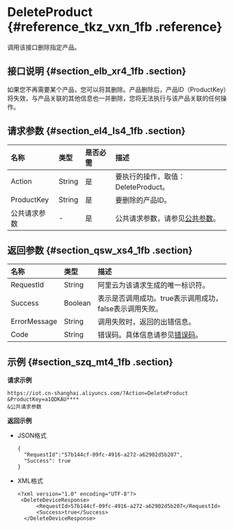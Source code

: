 # DeleteProduct {#reference_tkz_vxn_1fb .reference}

调用该接口删除指定产品。

## 接口说明 {#section_elb_xr4_1fb .section}

如果您不再需要某个产品，您可以将其删除。产品删除后，产品ID（ProductKey）将失效，与产品关联的其他信息也一并删除，您将无法执行与该产品关联的任何操作。

## 请求参数 {#section_el4_ls4_1fb .section}

|名称|类型|是否必需|描述|
|:-|:-|:---|:-|
|Action|String|是|要执行的操作，取值：DeleteProduct。|
|ProductKey|String|是|要删除的产品ID。|
|公共请求参数|-|是|公共请求参数，请参见[公共参数](intl.zh-CN/云端开发指南/云端API参考/公共参数.md#)。|

## 返回参数 {#section_qsw_xs4_1fb .section}

|名称|类型|描述|
|:-|:-|:-|
|RequestId|String|阿里云为该请求生成的唯一标识符。|
|Success|Boolean|表示是否调用成功。true表示调用成功，false表示调用失败。|
|ErrorMessage|String|调用失败时，返回的出错信息。|
|Code|String|错误码。具体信息请参见[错误码](intl.zh-CN/云端开发指南/云端API参考/错误码.md#)。|

## 示例 {#section_szq_mt4_1fb .section}

**请求示例**

```
https://iot.cn-shanghai.aliyuncs.com/?Action=DeleteProduct
&ProductKey=a1QDKAU****
&公共请求参数
```

**返回示例**

-   JSON格式

    ```
    {
      "RequestId":"57b144cf-09fc-4916-a272-a62902d5b207",
      "Success": true
    }
    ```

-   XML格式

    ```
    <?xml version="1.0" encoding="UTF-8"?>
     <DeleteDeviceResponse>
          <RequestId>57b144cf-09fc-4916-a272-a62902d5b207</RequestId>
          <Success>true</Success>
      </DeleteDeviceResponse>
    ```


